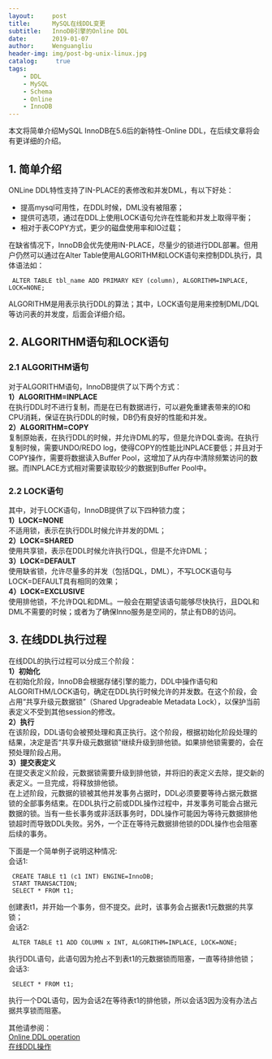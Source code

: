 ```yaml
---
layout:     post
title:      MySQL在线DDL变更
subtitle:   InnoDB引擎的Online DDL
date:       2019-01-07
author:     Wenguangliu
header-img: img/post-bg-unix-linux.jpg
catalog: 	 true
tags:
    - DDL
    - MySQL
    - Schema
    - Online
    - InnoDB
---
```


本文将简单介绍MySQL InnoDB在5.6后的新特性-Online DDL，在后续文章将会有更详细的介绍。

## 1. 简单介绍
ONLine DDL特性支持了IN-PLACE的表修改和并发DML，有以下好处：
- 提高mysql可用性，在DDL时候，DML没有被阻塞； 
- 提供可选项，通过在DDL上使用LOCK语句允许在性能和并发上取得平衡；
- 相对于表COPY方式，更少的磁盘使用率和IO过载；  

在缺省情况下，InnoDB会优先使用IN-PLACE，尽量少的锁进行DDL部署。但用户仍然可以通过在Alter Table使用ALGORITHM和LOCK语句来控制DDL执行，具体语法如：   
```
 ALTER TABLE tbl_name ADD PRIMARY KEY (column), ALGORITHM=INPLACE, LOCK=NONE;   
```
ALGORITHM是用表示执行DDL的算法；其中，LOCK语句是用来控制DML/DQL等访问表的并发度，后面会详细介绍。  
## 2. ALGORITHM语句和LOCK语句  

### 2.1 ALGORITHM语句  
对于ALGORITHM语句，InnoDB提供了以下两个方式：  
**1）ALGORITHM=INPLACE**  
  在执行DDL时不进行复制，而是在已有数据进行，可以避免重建表带来的IO和CPU消耗，保证在执行DDL的时候，DB仍有良好的性能和并发。   
**2）ALGORITHM=COPY**  
  复制原始表，在执行DDL的时候，并允许DML的写，但是允许DQL查询。在执行复制时候，需要UNDO/REDO log，使得COPY的性能比INPLACE要低；并且对于COPY操作，需要将数据读入Buffer Pool，这增加了从内存中清除频繁访问的数据。而INPLACE方式相对需要读取较少的数据到Buffer Pool中。  

### 2.2 LOCK语句  
其中，对于LOCK语句，InnoDB提供了以下四种锁力度；   
**1）LOCK=NONE**  
不适用锁，表示在执行DDL时候允许并发的DML；  
**2）LOCK=SHARED**  
使用共享锁，表示在DDL时候允许执行DQL，但是不允许DML；  
**3）LOCK=DEFAULT**  
使用缺省锁，允许尽量多的并发（包括DQL，DML），不写LOCK语句与LOCK=DEFAULT具有相同的效果；  
**4）LOCK=EXCLUSIVE**  
使用排他锁，不允许DQL和DML。一般会在期望该语句能够尽快执行，且DQL和DML不需要的时候；或者为了确保Inno服务是空间的，禁止有DB的访问。  

## 3. 在线DDL执行过程  
在线DDL的执行过程可以分成三个阶段：  
**1）初始化**  
在初始化阶段，InnoDB会根据存储引擎的能力，DDL中操作语句和ALGORITHM/LOCK语句，确定在DDL执行时候允许的并发数。在这个阶段，会占用“共享升级元数据锁”（Shared Upgradeable Metadata Lock），以保护当前表定义不受到其他session的修改。   
**2）执行**   
在该阶段，DDL语句会被预处理和真正执行。这个阶段，根据初始化阶段处理的结果，决定是否“共享升级元数据锁”继续升级到排他锁。如果排他锁需要的，会在预处理阶段占用。  
**3）提交表定义**  
在提交表定义阶段，元数据锁需要升级到排他锁，并将旧的表定义去除，提交新的表定义。一旦完成，将释放排他锁。  
在上述阶段，元数据的锁被其他并发事务占据时，DDL必须要要等待占据元数据锁的全部事务结束。在DDL执行之前或DDL操作过程中，并发事务可能会占据元数据的锁。当有一些长事务或非活跃事务时，DDL操作可能因为等待元数据排他锁超时而导致DDL失败。另外，一个正在等待元数据排他锁的DDL操作也会阻塞后续的事务。   

下面是一个简单例子说明这种情况:  
会话1:  
```
 CREATE TABLE t1 (c1 INT) ENGINE=InnoDB;   
 START TRANSACTION;   
 SELECT * FROM t1;  
```
创建表t1，并开始一个事务，但不提交。此时，该事务会占据表t1元数据的共享锁；  
会话2:  
```
 ALTER TABLE t1 ADD COLUMN x INT, ALGORITHM=INPLACE, LOCK=NONE;     
```
执行DDL语句，此语句因为抢占不到表t1的元数据锁而阻塞，一直等待排他锁；   
会话3:   
```
 SELECT * FROM t1;    
```
执行一个DQL语句，因为会话2在等待表t1的排他锁，所以会话3因为没有办法占据共享锁而阻塞。  

其他请参阅：   
[Online DDL operation](https://dev.mysql.com/doc/refman/5.6/en/innodb-online-ddl.html)  
[在线DDL操作](https://wenguang-liu.github.io/2019/01/08/Online-DDL-operation)    
